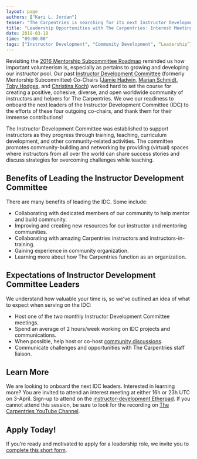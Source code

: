 ```yaml
---
layout: page
authors: ["Kari L. Jordan"]
teaser: "The Carpentries is searching for its next Instructor Development Committee Leaders!"
title: "Leadership Opportunities with The Carpentries: Interest Meeting April 3, 2019"
date: 2019-03-18
time: "09:00:00"
tags: ["Instructor Development", "Community Development", “Leadership”]
---
```


Revisiting the [2016 Mentorship Subcommittee Roadmap](https://pad.carpentries.org/mentoring-subcom-roadmap) reminded us how important volunteerism is, especially as pertains to growing and developing our instructor pool. Our past [Instructor Development Committee](https://carpentries.org/blog/2018/08/instructor-dev-cttee/) (formerly Mentorship Subcommittee) Co-Chairs ([Jamie Hadwin](http://twitter.com/@jrenee403), [Marian Schmidt](https://twitter.com/micro_marian), [Toby Hodges](https://twitter.com/tbyhdgs), and [Christina Koch](https://twitter.com/@_christinaLK)) worked hard to set the course for creating a positive, cohesive, diverse, and open worldwide community of instructors and helpers for The Carpentries. We owe our readiness to onboard the next leaders of the Instructor Development Committee (IDC) to the efforts of these four outgoing co-chairs, and thank them for their immense contributions!

The Instructor Development Committee was established to support instructors as they progress through training, teaching, curriculum development, and other community-related activities. The committee promotes community-building and networking by providing (virtual) spaces where instructors from all over the world can share success stories and discuss strategies for overcoming challenges while teaching. 

## Benefits of Leading the Instructor Development Committee
There are many benefits of leading the IDC. Some include:

- Collaborating with dedicated members of our community to help mentor and build community. 
- Improving and creating new resources for our instructor and mentoring communities.
- Collaborating with amazing Carpentries instructors and instructors-in-training. 
- Gaining experience in community organization.
- Learning more about how The Carpentries function as an organization.

## Expectations of Instructor Development Committee Leaders
We understand how valuable your time is, so we’ve outlined an idea of what to expect when serving on the IDC:

- Host one of the two monthly Instructor Development Committee meetings.
- Spend an average of 2 hours/week working on IDC projects and communications.
- When possible, help host or co-host [community discussions](https://docs.carpentries.org/topic_folders/instructor_development/instructor_discussion_sessions.html).
- Communicate challenges and opportunities with The Carpentries staff liaison. 

## Learn More
We are looking to onboard the next IDC leaders. Interested in learning more? You are invited to attend an interest meeting at either 16h or 23h UTC on 3-April. Sign-up to attend on the [instructor-development Etherpad](https://pad.carpentries.org/instructor-development). If you cannot attend this session, be sure to look for the recording on [The Carpentries YouTube Channel](https://www.youtube.com/channel/UCBOUNBBZxc4DML3F89cEvGA). 

## Apply Today!
If you’re ready and motivated to apply for a leadership role, we invite you to [complete this short form](https://goo.gl/forms/HfMQ1Oz5xbBvEai62). 


